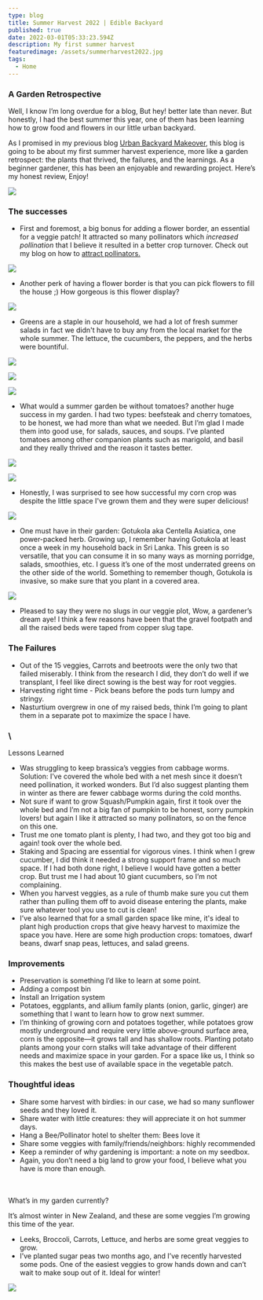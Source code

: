 ```yaml
---
type: blog
title: Summer Harvest 2022 | Edible Backyard
published: true
date: 2022-03-01T05:33:23.594Z
description: My first summer harvest
featuredimage: /assets/summerharvest2022.jpg
tags:
  - Home
---
```

### A Garden Retrospective

Well, I know I’m long overdue for a blog, But hey! better late than never. But honestly, I had the best summer this year, one of them has been learning how to grow food and flowers in our little urban backyard.  

As I promised in my previous blog [Urban Backyard Makeover](https://www.roshmade.com/urban-backyard-makeover-kitchen-garden/), this blog is going to be about my first summer harvest experience, more like a garden retrospect: the plants that thrived, the failures, and the learnings. As a beginner gardener, this has been an enjoyable and rewarding project. Here’s my honest review, Enjoy!

![](/assets/harvest.jpg)

### The successes

* First and foremost, a big bonus for adding a flower border, an essential for a veggie patch! It attracted so many pollinators which *increased pollination* that I believe it resulted in a better crop turnover. Check out my blog on how to [attract pollinators.](https://www.roshmade.com/save-the-pollinators/) 

![](/assets/img_6900-2.jpg)

* Another perk of having a flower border is that you can pick flowers to fill the house ;) How gorgeous is this flower display?

![](/assets/img_7084-2.jpg)

* Greens are a staple in our household, we had a lot of fresh summer salads in fact we didn't have to buy any from the local market for the whole summer. The lettuce, the cucumbers, the peppers, and the herbs were bountiful. 

![](/assets/img_6617.jpg)

![](/assets/cucumber.jpg)

![](/assets/greens.jpg)

* What would a summer garden be without tomatoes? another huge success in my garden. I had two types: beefsteak and cherry tomatoes, to be honest, we had more than what we needed. But I’m glad I made them into good use, for salads, sauces, and soups. I’ve planted tomatoes among other companion plants such as marigold, and basil and they really thrived and the reason it tastes better.

![](/assets/toms.jpg)

![](/assets/tomsreceipes.jpeg)

* Honestly, I was surprised to see how successful my corn crop was despite the little space I've grown them and they were super delicious! 

![](/assets/corn.png)

* One must have in their garden: Gotukola aka Centella Asiatica, one power-packed herb. Growing up, I remember having Gotukola at least once a week in my household back in Sri Lanka.  This green is so versatile, that you can consume it in so many ways as morning porridge, salads, smoothies, etc. I guess it’s one of the most underrated greens on the other side of the world. Something to remember though, Gotukola is invasive, so make sure that you plant in a covered area. 

![](/assets/gotukola.jpg)

* Pleased to say they were no slugs in our veggie plot, Wow, a gardener’s dream aye! I think a few reasons have been that the gravel footpath and all the raised beds were taped from copper slug tape. 

### The Failures

* Out of the 15 veggies, Carrots and beetroots were the only two that failed miserably. I think from the research I did, they don’t do well if we transplant, I feel like direct sowing is the best way for root veggies.
* Harvesting right time - Pick beans before the pods turn lumpy and stringy.
* Nasturtium overgrew in one of my raised beds, think I’m going to plant them in a separate pot to maximize the space I have. 

### \
Lessons Learned 

* Was struggling to keep brassica’s veggies from cabbage worms. Solution: I’ve covered the whole bed with a net mesh since it doesn’t need pollination, it worked wonders. But I’d also suggest planting them in winter as there are fewer cabbage worms during the cold months.
* Not sure if want to grow Squash/Pumpkin again, first it took over the whole bed and I’m not a big fan of pumpkin to be honest, sorry pumpkin lovers! but again I like it attracted so many pollinators, so on the fence on this one. 
* Trust me one tomato plant is plenty, I had two, and they got too big and again!  took over the whole bed. 
* Staking and Spacing are essential for vigorous vines. I think when I grew cucumber, I did think it needed a strong support frame and so much space. If I had both done right, I believe I would have gotten a better crop. But trust me I had about 10 giant cucumbers, so I’m not complaining. 
* When you harvest veggies, as a rule of thumb make sure you cut them rather than pulling them off to avoid disease entering the plants, make sure whatever tool you use to cut is clean!
* I’ve also learned that for a small garden space like mine, it's ideal to plant high production crops that give heavy harvest to maximize the space you have. Here are some high production crops: tomatoes, dwarf beans, dwarf snap peas, lettuces, and salad greens. 

### Improvements 

* Preservation is something I’d like to learn at some point. 
* Adding a compost bin 
* Install an Irrigation system 
* Potatoes, eggplants, and allium family plants (onion, garlic, ginger) are something that I want to learn how to grow next summer. 
* I’m thinking of growing corn and potatoes together, while potatoes grow mostly underground and require very little above-ground surface area, corn is the opposite—it grows tall and has shallow roots. Planting potato plants among your corn stalks will take advantage of their different needs and maximize space in your garden. For a space like us, I think so this makes the best use of available space in the vegetable patch. 

### Thoughtful ideas

* Share some harvest with birdies: in our case, we had so many sunflower seeds and they loved it.
* Share water with little creatures: they will appreciate it on hot summer days.
* Hang a Bee/Pollinator hotel to shelter them: Bees love it
* Share some veggies with family/friends/neighbors: highly recommended 
* Keep a reminder of why gardening is important: a note on my seedbox.
* Again, you don’t need a big land to grow your food, I believe what you have is more than enough. 

\
\
What’s in my garden currently?

It’s almost winter in New Zealand, and these are some veggies I’m growing this time of the year.

* Leeks, Broccoli, Carrots, Lettuce, and herbs are some great veggies to grow.
* I’ve planted sugar peas two months ago, and I’ve recently harvested some pods. One of the easiest veggies to grow hands down and can’t wait to make soup out of it. Ideal for winter!

![](/assets/snappeas.jpg)